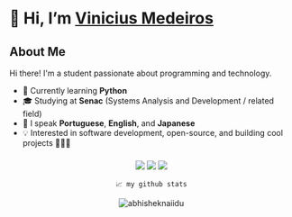 # 👋 Hi, I’m [Vinicius Medeiros](https://github.com/ViniciusMeder)

##  About Me
Hi there! I'm a student passionate about programming and technology.  
- 🌱 Currently learning **Python**  
- 🎓 Studying at **Senac** (Systems Analysis and Development / related field)  
- 💬 I speak **Portuguese**, **English**, and **Japanese**  
- 💡 Interested in software development, open-source, and building cool projects  👨🏻‍💻 


<div align="center">

### 


  <a href="#" alt="Gmail">
    <img src="https://img.shields.io/badge/-Gmail-FF0000?style=flat-square&labelColor=FF0000&logo=gmail&logoColor=white&link=mailto:viniciusmedeiros1105@gmail.com"/></a>

  <a href="#" alt="Linkedin">
    <img src="https://img.shields.io/badge/-Linkedin-0e76a8?style=flat-square&logo=Linkedin&logoColor=white&link=LINK-DO-SEU-LINKEDIN" /></a>

  <a href="#" alt="Instagram">
    <img src="https://img.shields.io/badge/-Instagram-DF0174?style=flat-square&labelColor=DF0174&logo=instagram&logoColor=white&link=https://www.instagram.com/viniciusmeder/"/></a>

    📈 my github stats

<p align="center"> <img src="https://github-readme-stats.vercel.app/api?username=ViniciusMeder&show_icons=true&theme=gotham" alt="abhisheknaiidu" />

</div>
